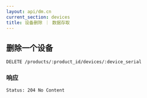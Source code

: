 ```yaml
---
layout: api/dm.cn
current_section: devices
title: 设备删除 ｜ 数据存取
---
```


## 删除一个设备

    DELETE /products/:product_id/devices/:device_serial

### 响应

    Status: 204 No Content
